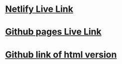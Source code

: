 # [Netlify Live Link](https://cosmic-tartufo-515ac9.netlify.app/)
# [Github pages Live Link](https://orlandouchiha425.github.io/fashion-blog/)
# [Github link of html version](https://github.com/Orlandouchiha425/fashion-blog/blob/main/index.html)